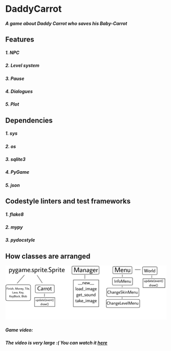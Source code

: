 # DaddyCarrot
##### A game about Daddy Carrot who saves his Baby-Carrot
## Features
##### 1. NPС
##### 2. Level system
##### 3. Pause
##### 4. Dialogues
##### 5. Plot
## Dependencies 
##### 1. sys
##### 2. os
##### 3. sqlite3
##### 4. PyGame
##### 5. json
## Codestyle linters and test frameworks
##### 1. flake8
##### 2. mypy
##### 3. pydocstyle
## How classes are arranged
![Диаграмма классов](https://github.com/Sanya787/DaddyCarrot/blob/main/class_d.jpeg)
##### Game video:
##### The video is very large :( You can watch it [here](https://disk.yandex.ru/i/XO28lVVmDA29kw)
